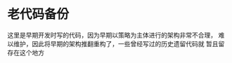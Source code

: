 老代码备份
=================

这里是早期开发时写的代码，因为早期以策略为主体进行的架构非常不合理，
难以维护，因此将早期的架构推翻重构了，一些曾经写过的历史遗留代码就
暂且留存在这个地方